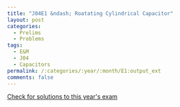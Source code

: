 ```yaml
---
title: "J04E1 &ndash; Roatating Cylindrical Capacitor"
layout: post
categories:
  - Prelims
  - Problems
tags:
  - E&M
  - J04
  - Capacitors
permalink: /:categories/:year/:month/E1:output_ext
comments: false
---
```

<object data="2004J1E.pdf" type="application/pdf" width="100%" height="500"></object>
<div class="message"><a href='https://princetonprelim.com/prelim/12/'>Check for solutions to this year's exam</a></div>